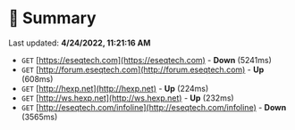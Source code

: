 # 📖 Summary
Last updated: **4/24/2022, 11:21:16 AM**

- `GET` [https://eseqtech.com](https://eseqtech.com) - **Down** (5241ms)
- `GET` [http://forum.eseqtech.com](http://forum.eseqtech.com) - **Up** (608ms)
- `GET` [http://hexp.net](http://hexp.net) - **Up** (224ms)
- `GET` [http://ws.hexp.net](http://ws.hexp.net) - **Up** (232ms)
- `GET` [http://eseqtech.com/infoline](http://eseqtech.com/infoline) - **Down** (3565ms)
